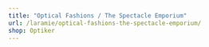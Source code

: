 ```yaml
---
title: "Optical Fashions / The Spectacle Emporium"
url: /laramie/optical-fashions-the-spectacle-emporium/
shop: Optiker
---
```

